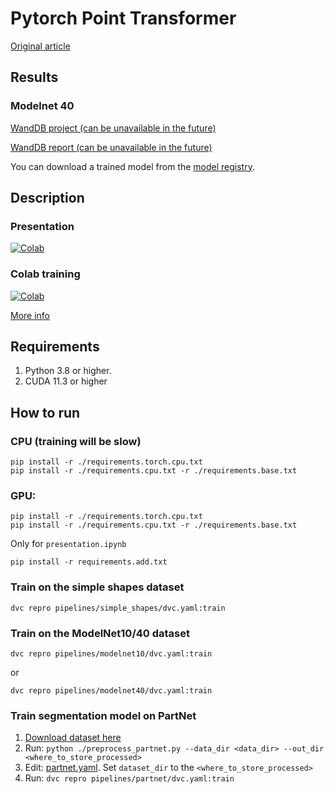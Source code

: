 # Pytorch Point Transformer

[Original article](https://arxiv.org/abs/2012.09164)

## Results

### Modelnet 40

[WandDB project (can be unavailable in the future)](https://wandb.ai/kernela/pytorch-point-transformer-modelnet40)

[WandDB report (can be unavailable in the future)](https://api.wandb.ai/links/kernela/s2puzshc)

You can download a trained model from the [model registry](https://docs.wandb.ai/guides/models).

## Description

### Presentation

[![Colab](https://colab.research.google.com/assets/colab-badge.svg)](https://colab.research.google.com/github/KernelA/pytorch-point-transformer/blob/develop/presentation.ipynb)

### Colab training

[![Colab](https://colab.research.google.com/assets/colab-badge.svg)](https://colab.research.google.com/github/KernelA/pytorch-point-transformer/blob/develop/colab_training.ipynb)

[More info](https://github.com/phygitalism/3DML-Habr-paper)

## Requirements

1. Python 3.8 or higher.
2. CUDA 11.3 or higher

## How to run

### CPU (training will be slow)
```
pip install -r ./requirements.torch.cpu.txt
pip install -r ./requirements.cpu.txt -r ./requirements.base.txt
```

### GPU:
```
pip install -r ./requirements.torch.cpu.txt
pip install -r ./requirements.cpu.txt -r ./requirements.base.txt
```

Only for `presentation.ipynb`
```
pip install -r requirements.add.txt
```

### Train on the simple shapes dataset

```
dvc repro pipelines/simple_shapes/dvc.yaml:train
```


### Train on the ModelNet10/40 dataset

```
dvc repro pipelines/modelnet10/dvc.yaml:train
```
or
```
dvc repro pipelines/modelnet40/dvc.yaml:train
```

### Train segmentation model on PartNet

1. [Download dataset here](https://shapenet.org/)
2. Run: `python ./preprocess_partnet.py --data_dir <data_dir> --out_dir <where_to_store_processed>`
3. Edit: [partnet.yaml](configs/datasets/partnet.yaml). Set `dataset_dir` to the `<where_to_store_processed>`
4. Run: `dvc repro pipelines/partnet/dvc.yaml:train`
